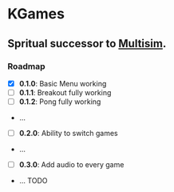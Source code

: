 # KGames

Spritual successor to [Multisim](https://github.com/kderef/multisim).
---
### Roadmap
- [x] **0.1.0**: Basic Menu working
- [ ] **0.1.1**: Breakout fully working
- [ ] **0.1.2**: Pong fully working
- ...
- [ ] **0.2.0**: Ability to switch games
- ...
- [ ] **0.3.0**: Add audio to every game
- ... TODO
